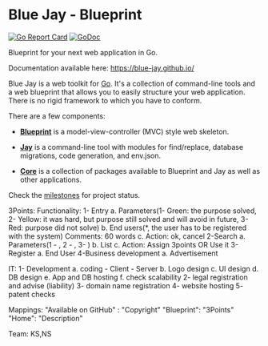# Blue Jay - Blueprint

[![Go Report Card](https://goreportcard.com/badge/github.com/blue-jay/blueprint)](https://goreportcard.com/report/github.com/blue-jay/blueprint)
[![GoDoc](https://godoc.org/github.com/blue-jay/blueprint?status.svg)](https://godoc.org/github.com/blue-jay/blueprint)

Blueprint for your next web application in Go.

Documentation available here: https://blue-jay.github.io/

Blue Jay is a web toolkit for [Go](https://golang.org/). It's a collection of
command-line tools and a web blueprint that allows you to easily structure
your web application. There is no rigid framework to which you have to
conform.

There are a few components:

- [**Blueprint**](https://github.com/blue-jay/blueprint) is a
model-view-controller (MVC) style web skeleton.

- [**Jay**](https://github.com/blue-jay/jay) is a command-line tool with
modules for find/replace, database migrations, code generation, and env.json.

- [**Core**](https://github.com/blue-jay/core) is a collection of packages
available to Blueprint and Jay as well as other applications.

Check the [milestones](https://github.com/blue-jay/blueprint/milestones) for
project status.

3Points:
Functionality:
    1- Entry
        a. Parameters(1- Green: the purpose solved, 2- Yellow: it was hard, but purpose still solved and will avoid in future, 3- Red: purpose did not solve)
        b. End users(*, the user has to be registered with the system)
        Comments: 60 words
        c. Action: ok, cancel
    2-Search
        a. Parameters(1 - , 2 - , 3- )
        b. List
        c. Action: Assign 3points OR Use it
    3-Register
        a. End User
    4-Business development
        a. Advertisement

IT:
    1- Development
        a. coding
            - Client
            - Server
        b. Logo design 
        c. UI design
        d. DB design
        e. App and DB hosting
        f. check scalability
    2- legal registration and advise (liability)
    3- domain name registration
    4- website hosting
    5- patent checks
    
    
Mappings:
"Available on GitHub" : "Copyright"
"Blueprint": "3Points"
"Home": "Description"


Team: KS,NS
